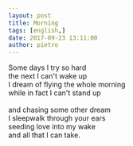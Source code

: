 ```yaml
---
layout: post
title: Morning
tags: [english,]
date: 2017-09-23 13:11:00
author: pietro
---
```

Some days I try so hard<br/>the next I can't wake up<br/>I dream of flying the whole morning<br/>while in fact I can't stand up<br/><br/>and chasing some other dream<br/>I sleepwalk through your ears<br/>seeding love into my wake<br/>and all that I can take.
